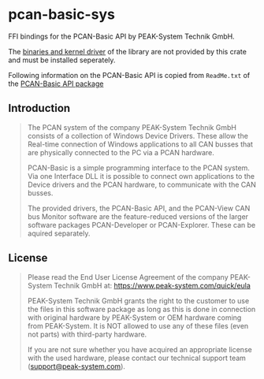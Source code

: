 # pcan-basic-sys

FFI bindings for the PCAN-Basic API by PEAK-System Technik GmbH.

The [binaries and kernel driver](https://www.peak-system.com/quick/DrvSetup) of the library are not provided by this crate and must be installed seperately.

Following information on the PCAN-Basic API is copied from `ReadMe.txt` of the [PCAN-Basic API package](https://www.peak-system.com/PCAN-Basic.239.0.html)

## Introduction

> The PCAN system of the company PEAK-System Technik GmbH consists of a
> collection of Windows Device Drivers. These allow the Real-time connection of
> Windows applications to all CAN busses that are physically connected to the PC
> via a PCAN hardware.
> 
> PCAN-Basic is a simple programming interface to the PCAN system. Via one
> Interface DLL it is possible to connect own applications to the Device drivers
> and the PCAN hardware, to communicate with the CAN busses.
> 
> The provided drivers, the PCAN-Basic API, and the PCAN-View CAN bus Monitor
> software are the feature-reduced versions of the larger software packages
> PCAN-Developer or PCAN-Explorer. These can be aquired separately.

## License

> Please read the End User License Agreement of the company PEAK-System Technik GmbH at:
> https://www.peak-system.com/quick/eula
> 
> PEAK-System Technik GmbH grants the right to the customer to use the files in
> this software package as long as this is done in connection with original
> hardware by PEAK-System or OEM hardware coming from PEAK-System. It is NOT
> allowed to use any of these files (even not parts) with third-party hardware.
> 
> If you are not sure whether you have acquired an appropriate license with the
> used hardware, please contact our technical support team (support@peak-system.com).

